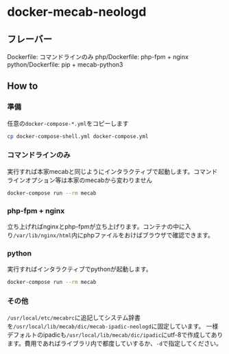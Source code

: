 # docker-mecab-neologd
## フレーバー
Dockerfile: コマンドラインのみ
php/Dockerfile: php-fpm + nginx
python/Dockerfile: pip + mecab-python3
## How to
### 準備
任意の`docker-compose-*.yml`をコピーします

```sh
cp docker-compose-shell.yml docker-compose.yml
```
### コマンドラインのみ
実行すれば本家mecabと同じようにインタラクティブで起動します。コマンドラインオプション等は本家のmecabから変わりません

```sh
docker-compose run --rm mecab
```

### php-fpm + nginx
立ち上げればnginxとphp-fpmが立ち上げります。コンテナの中に入り`/var/lib/nginx/html`内にphpファイルをおけばブラウザで確認できます。

### python
実行すればインタラクティブでpythonが起動します。

```sh
docker-compose run --rm mecab
```

### その他
`/usr/local/etc/mecabrc`に追記してシステム辞書を`/usr/local/lib/mecab/dic/mecab-ipadic-neologd`に固定しています。
一様デフォルトのipadicも`/usr/local/lib/mecab/dic/ipadic`にutf-8で作成してあります。費用であればライブラリ内で都度していするか、`-d`で指定してください。